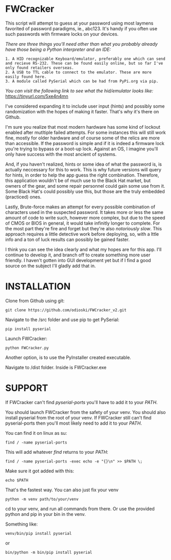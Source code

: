 # FWCracker

This script will attempt to guess at your password using most laymens favorited of password paradigms, ie., abc123. It's handy if you often use such passwords 
with firmware locks on your devices.

*There are three things you'll need other than what you probably already have those being a Python interpreter and an IDE:*

	1. A HID recognizable Keyboard/emulator, preferably one which can send and recieve RS-232. These can be found easily online, but so far I've only found retailers overseas.
	2. A USB to TTL cable to connect to the emulator. These are more easily found here.
 	3. A module called PySerial which can be had from PyPi.org via pip.
	
*You can visit the following link to see what the hid/emulator looks like:* https://tinyurl.com/5xe4n4mn

I've considered expanding it to include user input (hints) and possibly some randomization with the hopes of making it faster.
That's why it's there on Github.
 
I'm sure you realize that most modern hardware has some kind of lockout enabled after mutltiple failed attempts. For some instances this will still work fine,
mostly for older hardware and of course some of the relics are more than accessible. If the password is simple and if it is indeed a 
firmware lock you're trying to bypass or a boot-up lock. Against an OS, I imagine you'll only have success with the most ancient of systems.

And, if you haven't realized, hints or some idea of what the password is, is actually neccessary for this to work. This is why future versions will
query for hints, in order to help the app guess the right combination. Therefore, this application wouldn't be of much use to the Black Hat market, but owners 
of the gear, and some repair personnel could gain some use from it. Some Black Hat's could possibly use this, but those are the truly embedded (practiced) ones.

Lastly, Brute-force makes an attempt for every possible combination of characters used in the suspected password. It takes more or less the same amount of code to write such, 
however more complex, but due to the speed of CMOS or BIOS in general, it would take infinitly longer to complete. For the most part they're fire and forget 
but they're also *notoriously slow*. This approach requires a little detective work before deploying, so, with a lttle info and a ton of luck results can 
possibly be gained faster. 

I think you can see the idea clearly and what my hopes are for this app. I'll continue to develop it, and branch off to create something more user friendly. 
I haven't gotten into GUI development yet but if I find a good source on the subject I'll gladly add that in.

# INSTALLATION
	
Clone from Github using git: 
	
	git clone https://github.com/odioski/FWCracker_v2.git
	
Navigate to the /src folder and use pip to get PySerial: 
	
	pip install pyserial

Launch FWCracker:
	
	python FWCracker.py

Another option, is to use the PyInstaller created executable.

Navigate to /dist folder. Inside is FWCracker.exe


# SUPPORT

If FWCracker can't find *pyserial-ports* you'll have to add it to your *PATH*.

You should launch FWCracker from the safety of your venv. You should also install pyserial from the root of your venv. 
If FWCracker still can't find pyserial-ports then you'll most likely need to add it to your *PATH*.

You can find it on linux as su:

	find / -name pyserial-ports

This will add whatever *find* returns to your *PATH*: 

	find / -name pyserial-ports -exec echo -e "{}\n" >> $PATH \;

Make sure it got added with this:

	echo $PATH
 
That's the fastest way. You can also just fix your venv

	python -m venv path/to/your/venv

cd to your venv, and run all commands from there. Or use the provided python and pip in your bin in the venv.

Something like:

	venv/bin/pip install pyserial

 or 
 
	bin/python -m bin/pip install pyserial
